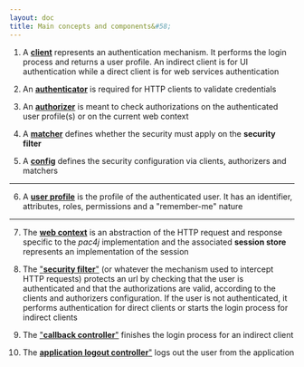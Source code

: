```yaml
---
layout: doc
title: Main concepts and components&#58;
---
```


1) A [**client**](/docs/clients.html) represents an authentication mechanism. It performs the login process and returns a user profile. An indirect client is for UI authentication while a direct client is for web services authentication

2) An [**authenticator**](/docs/authenticators.html) is required for HTTP clients to validate credentials

3) An [**authorizer**](/docs/authorizers.html) is meant to check authorizations on the authenticated user profile(s) or on the current web context

4) A [**matcher**](/docs/matchers.html) defines whether the security must apply on the **security filter**

5) A [**config**](https://github.com/pac4j/pac4j/blob/master/pac4j-core/src/main/java/org/pac4j/core/config/Config.java) defines the security configuration via clients, authorizers and matchers

---

6) A [**user profile**](https://github.com/pac4j/pac4j/blob/master/pac4j-core/src/main/java/org/pac4j/core/profile/CommonProfile.java) is the profile of the authenticated user. It has an identifier, attributes, roles, permissions and a "remember-me" nature

---

7) The [**web context**](/docs/session-store.html) is an abstraction of the HTTP request and response specific to the *pac4j* implementation and the associated **session store** represents an implementation of the session


8) The ["**security filter**"](/docs/how-to-implement-pac4j-for-a-new-framework.html#a-secure-an-url) (or whatever the mechanism used to intercept HTTP requests) protects an url by checking that the user is authenticated and that the authorizations are valid, according to the clients and authorizers configuration. If the user is not authenticated, it performs authentication for direct clients or starts the login process for indirect clients

9) The ["**callback controller**"](/docs/how-to-implement-pac4j-for-a-new-framework.html#b-handle-callback-for-indirect-client) finishes the login process for an indirect client

10) The [**application logout controller**"](/docs/how-to-implement-pac4j-for-a-new-framework.html#c-application-logout) logs out the user from the application
